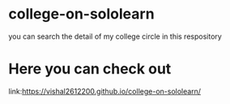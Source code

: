 # college-on-sololearn
you can search the detail of my college circle in this respository
# Here you can check out
link:https://vishal2612200.github.io/college-on-sololearn/
